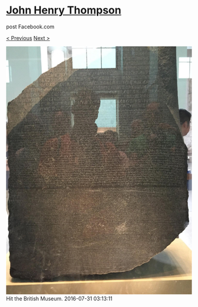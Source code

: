 # [John Henry Thompson](../README.md)
post Facebook.com

[< Previous](2016-07-31-1.md) [Next >](2016-07-30-2.md)

[![](../media/2016-07-31/Hit-the-British-Museum.jpg)](../README.md)
Hit the British Museum.
2016-07-31 03:13:11